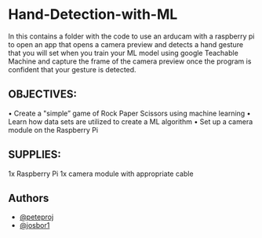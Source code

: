 # Hand-Detection-with-ML

In this contains a folder with the code to use an arducam with a raspberry pi to open an app that opens a camera preview and detects a hand gesture that you will set when you train your ML model using google Teachable Machine and capture the frame of the camera preview once the program is confident that your gesture is detected.

## OBJECTIVES:
• Create a "simple” game of Rock Paper Scissors using machine learning
• Learn how data sets are utilized to create a ML algorithm
• Set up a camera module on the Raspberry Pi

## SUPPLIES:
1x Raspberry Pi
1x camera module with appropriate cable

## Authors

- [@peteproj](https://github.com/peteproj)
- [@josbor1](https://github.com/josbor1)
